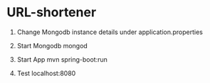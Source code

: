 # URL-shortener

1. Change Mongodb instance details under application.properties   

2. Start Mongodb
mongod

3. Start App 
mvn spring-boot:run

4. Test 
localhost:8080